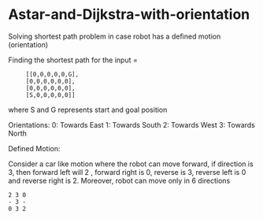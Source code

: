 # Astar-and-Dijkstra-with-orientation

Solving shortest path problem in case robot has a defined motion (orientation)

Finding the shortest path for the
input = 

         [[0,0,0,0,0,G],
         [0,0,0,0,0,0],
         [0,0,0,0,0,0],
         [S,0,0,0,0,0]]

where S and G represents start and goal position

Orientations:
    0: Towards East
    1: Towards South
    2: Towards West
    3: Towards North

Defined Motion:

Consider a car like motion where the robot can move forward, if
direction is 3, then forward left will 2 , forward right is 0,
reverse is 3, reverse left is 0 and reverse right is 2. Moreover, 
robot can move only in 6 directions

    2 3 0
    - 3 -
    0 3 2
